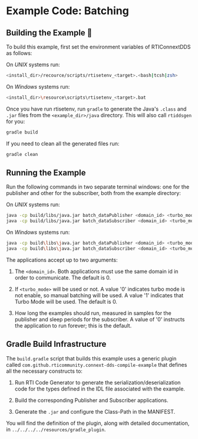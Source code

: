 # Example Code: Batching

## Building the Example :wrench:

To build this example, first set the environment variables of RTIConnextDDS
as follows:

On *UNIX* systems run:

```sh
<install_dir>/recource/scripts/rtisetenv_<target>.<bash|tcsh|zsh>
```

On *Windows* systems run:

```sh
<install_dir>\resource\scripts\rtisetenv_<target>.bat
```

Once you have run rtisetenv, run `gradle` to generate the Java's `.class`
and `.jar` files from the `<example_dir>/java` directory. This will also call
`rtiddsgen` for you:

```sh
gradle build
```

If you need to clean all the generated files run:

```sh
gradle clean
```

## Running the Example

Run the following commands in two separate terminal windows: one for the
publisher and other for the subscriber, both from the example directory:

On *UNIX* systems run:

```sh
java -cp build/libs/java.jar batch_dataPublisher <domain_id> <turbo_mode> <samples_to_send>
java -cp build/libs/java.jar batch_dataSubscriber <domain_id> <turbo_mode> <sleep_periods>
```

On *Windows* systems run:

```sh
java -cp build\libs\java.jar batch_dataPublisher <domain_id> <turbo_mode> <samples_to_send>
java -cp build\libs\java.jar batch_dataSubscriber <domain_id> <turbo_mode> <sleep_periods>
```

The applications accept up to two arguments:

1.  The `<domain_id>`. Both applications must use the same domain id in order to
communicate. The default is 0.

2.  If `<turbo_mode>` will be used or not. A value '0' indicates turbo mode is
not enable, so manual batching will be used. A value '1' indicates that Turbo
Mode will be used. The default is 0.

3.  How long the examples should run, measured in samples for the publisher
and sleep periods for the subscriber. A value of '0' instructs the application
to run forever; this is the default.

## Gradle Build Infrastructure

The `build.gradle` script that builds this example uses a generic plugin called
`com.github.rticommunity.connext-dds-compile-example` that defines all the
necessary constructs to:

1.  Run RTI Code Generator to generate the serialization/deserialization code
    for the types defined in the IDL file associated with the example.

2.  Build the corresponding Publisher and Subscriber applications.

3.  Generate the `.jar` and configure the Class-Path in the MANIFEST.

You will find the definition of the plugin, along with detailed
documentation, in `../../../../resources/gradle_plugin`.
